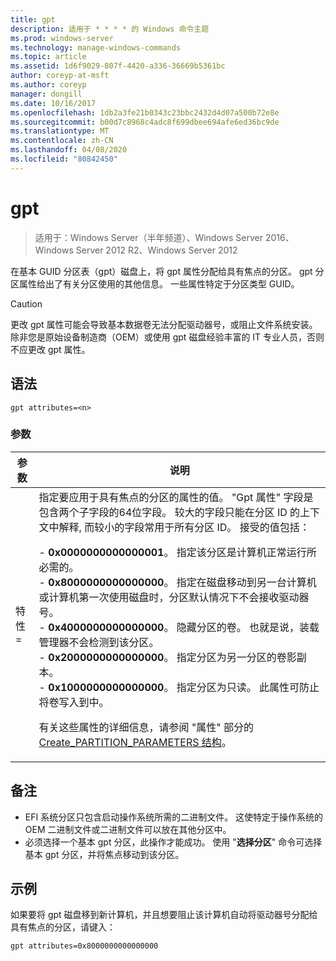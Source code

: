 ```yaml
---
title: gpt
description: 适用于 * * * * 的 Windows 命令主题
ms.prod: windows-server
ms.technology: manage-windows-commands
ms.topic: article
ms.assetid: 1d6f9029-807f-4420-a336-36669b5361bc
author: coreyp-at-msft
ms.author: coreyp
manager: dongill
ms.date: 10/16/2017
ms.openlocfilehash: 1db2a3fe21b0343c23bbc2432d4d07a500b72e8e
ms.sourcegitcommit: b00d7c8968c4adc8f699dbee694afe6ed36bc9de
ms.translationtype: MT
ms.contentlocale: zh-CN
ms.lasthandoff: 04/08/2020
ms.locfileid: "80842450"
---
```

# <a name="gpt"></a>gpt

>适用于：Windows Server（半年频道）、Windows Server 2016、Windows Server 2012 R2、Windows Server 2012

在基本 GUID 分区表（gpt）磁盘上，将 gpt 属性分配给具有焦点的分区。  gpt 分区属性给出了有关分区使用的其他信息。 一些属性特定于分区类型 GUID。

> [!CAUTION]
> 更改 gpt 属性可能会导致基本数据卷无法分配驱动器号，或阻止文件系统安装。 除非您是原始设备制造商（OEM）或使用 gpt 磁盘经验丰富的 IT 专业人员，否则不应更改 gpt 属性。

## <a name="syntax"></a>语法

```
gpt attributes=<n>
```

### <a name="parameters"></a>参数

|   参数    |                                                                                                                                                                                                                                                                                                                                                                                                                                                                                                                                                                                                                               说明                                                                                                                                                                                                                                                                                                                                                                                                                                                                                                                                                                                                                                |
|----------------|--------------------------------------------------------------------------------------------------------------------------------------------------------------------------------------------------------------------------------------------------------------------------------------------------------------------------------------------------------------------------------------------------------------------------------------------------------------------------------------------------------------------------------------------------------------------------------------------------------------------------------------------------------------------------------------------------------------------------------------------------------------------------------------------------------------------------------------------------------------------------------------------------------------------------------------------------------------------------------------------------------------------------------------------------------------------------------------------------------------------------------------------------------------------------------------------------------------------------------------------------------------------------|
| 特性 =<n> | 指定要应用于具有焦点的分区的属性的值。 "Gpt 属性" 字段是包含两个子字段的64位字段。 较大的字段只能在分区 ID 的上下文中解释, 而较小的字段常用于所有分区 ID。 接受的值包括：<p>-   **0x0000000000000001**。 指定该分区是计算机正常运行所必需的。<br />-   **0x8000000000000000**。 指定在磁盘移动到另一台计算机或计算机第一次使用磁盘时，分区默认情况下不会接收驱动器号。<br />-   **0x4000000000000000**。 隐藏分区的卷。 也就是说，装载管理器不会检测到该分区。<br />-   **0x2000000000000000**。 指定分区为另一分区的卷影副本。<br />-   **0x1000000000000000**。 指定分区为只读。 此属性可防止将卷写入到中。<p>有关这些属性的详细信息，请参阅 "属性" 部分的[Create_PARTITION_PARAMETERS 结构](https://go.microsoft.com/fwlink/?LinkId=203812)。 |

## <a name="remarks"></a>备注

- EFI 系统分区只包含启动操作系统所需的二进制文件。 这使特定于操作系统的 OEM 二进制文件或二进制文件可以放在其他分区中。
- 必须选择一个基本 gpt 分区，此操作才能成功。 使用 "**选择分区**" 命令可选择基本 gpt 分区，并将焦点移动到该分区。

## <a name="examples"></a><a name=BKMK_examples></a>示例

  如果要将 gpt 磁盘移到新计算机，并且想要阻止该计算机自动将驱动器号分配给具有焦点的分区，请键入：
  ```
  gpt attributes=0x8000000000000000
  ```
